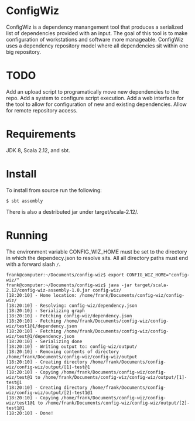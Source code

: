 # ConfigWiz
ConfigWiz is a dependency manangement tool that produces a serialized list of dependencies provided with an input. The goal of this tool is to make configuration of workstations and software more manageable. ConfigWiz uses a dependency repository model where all dependencies sit within one big repository. 

# TODO

Add an upload script to programatically move new dependencies to the repo.
Add a system to configure script execution.
Add a web interface for the tool to allow for configuration of new and existing dependencies.
Allow for remote repository access.

# Requirements

JDK 8, Scala 2.12, and sbt.

# Install

To install from source run the following:
```
$ sbt assembly
```

There is also a destributed jar under target/scala-2.12/.


# Running

The environment variable CONFIG_WIZ_HOME must be set to the directory in which the dependecy.json to resolve sits.  All all directory paths must end with a forward slash `/`. 

```
frank@computer:~/Documents/config-wiz$ export CONFIG_WIZ_HOME="config-wiz/"
frank@computer:~/Documents/config-wiz$ java -jar target/scala-2.12/config-wiz-assembly-1.0.jar config-wiz/
[18:20:10] - Home location: /home/frank/Documents/config-wiz/config-wiz/
[18:20:10] - Resolving: config-wiz/dependency.json
[18:20:10] - Serializing graph
[18:20:10] - Fetching config-wiz/dependency.json
[18:20:10] - Fetching /home/frank/Documents/config-wiz/config-wiz/test1@1/dependency.json
[18:20:10] - Fetching /home/frank/Documents/config-wiz/config-wiz/test@1/dependency.json
[18:20:10] - Serializing done
[18:20:10] - Writing output to: config-wiz/output/
[18:20:10] - Removing contents of directory /home/frank/Documents/config-wiz/config-wiz/output
[18:20:10] - Creating directory /home/frank/Documents/config-wiz/config-wiz/output/[1]-test@1
[18:20:10] - Copying /home/frank/Documents/config-wiz/config-wiz/test@1 to /home/frank/Documents/config-wiz/config-wiz/output/[1]-test@1
[18:20:10] - Creating directory /home/frank/Documents/config-wiz/config-wiz/output/[2]-test1@1
[18:20:10] - Copying /home/frank/Documents/config-wiz/config-wiz/test1@1 to /home/frank/Documents/config-wiz/config-wiz/output/[2]-test1@1
[18:20:10] - Done!
```
